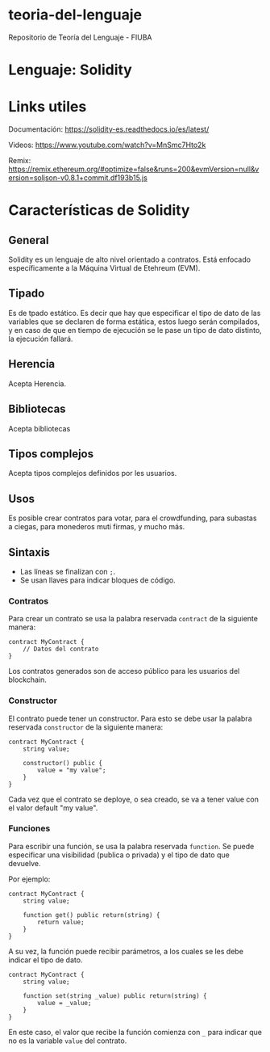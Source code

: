 # teoria-del-lenguaje
Repositorio de Teoría del Lenguaje - FIUBA

# Lenguaje: Solidity

# Links utiles

Documentación: https://solidity-es.readthedocs.io/es/latest/

Videos: https://www.youtube.com/watch?v=MnSmc7Hto2k

Remix: https://remix.ethereum.org/#optimize=false&runs=200&evmVersion=null&version=soljson-v0.8.1+commit.df193b15.js

# Características de Solidity

## General

Solidity es un lenguaje de alto nivel orientado a contratos. Está enfocado específicamente a la Máquina Virtual de Etehreum (EVM).

## Tipado

Es de tpado estático. Es decir que hay que especificar el tipo de dato de las variables que se declaren de forma estática, estos luego serán compilados, y en caso de que en tiempo de ejecución se le pase un tipo de dato distinto, la ejecución fallará.

## Herencia

Acepta Herencia.

## Bibliotecas

Acepta bibliotecas

## Tipos complejos

Acepta tipos complejos definidos por les usuarios.

## Usos

Es posible crear contratos para votar, para el crowdfunding, para subastas a ciegas, para monederos muti firmas, y mucho más.


## Sintaxis

* Las líneas se finalizan con `;`. 
* Se usan llaves para indicar bloques de código.

### Contratos

Para crear un contrato se usa la palabra reservada `contract` de la siguiente manera:

```
contract MyContract {
    // Datos del contrato
}
```

Los contratos generados son de acceso público para les usuarios del blockchain.

### Constructor

El contrato puede tener un constructor. Para esto se debe usar la palabra reservada `constructor` de la siguiente manera:

```
contract MyContract {
    string value;

    constructor() public {
        value = "my value";
    }
}
```

Cada vez que el contrato se deploye, o sea creado, se va a tener value con el valor default "my value".

### Funciones

Para escribir una función, se usa la palabra reservada `function`. Se puede especificar una visibilidad (publica o privada) y el tipo de dato que devuelve.

Por ejemplo:

```
contract MyContract {
    string value;

    function get() public return(string) {
        return value;
    }
}
```

A su vez, la función puede recibir parámetros, a los cuales se les debe indicar el tipo de dato.

```
contract MyContract {
    string value;

    function set(string _value) public return(string) {
        value = _value;
    }
}
```

En este caso, el valor que recibe la función comienza con `_` para indicar que no es la variable `value` del contrato. 